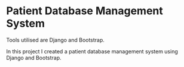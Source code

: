 # Patient Database Management System

Tools utilised are Django and Bootstrap.

In this project I created a patient database management system using Django and Bootstrap.

